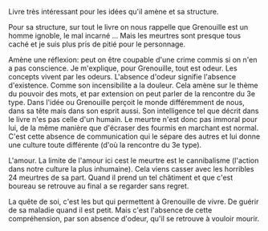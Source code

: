 Livre très intéressant pour les idées qu'il amène et sa structure. 

Pour sa structure, sur tout le livre on nous rappelle que Grenouille est un homme ignoble, le mal incarné ... Mais les meurtres sont presque tous caché et je suis plus pris de pitié pour le personnage. 


Amène une réflexion: peut on être coupable d'une crime commis si on n'en a pas conscience. 
Je m'explique, pour Grenouille, tout est odeur. Les concepts vivent par les odeurs. 
L'absence d'odeur signifie l'absence d'existence. Comme son incensibilite a la douleur. 
Cela amène sur le thème du pouvoir des mots, et par extension on peut parler de la rencontre du 3e type. Dans l'idée ou Grenouille perçoit le monde différemment de nous, dans sa tête mais dans son esprit aussi. Son intelligence tel que décrit dans le livre n'es pas celle d'un humain. Le meurtre n'est donc pas immoral pour lui, de la même manière que d'écraser des fourmis en marchant est normal. C'est cette absence de communication qui le sépare des autres et lui donne une culture toute différente (d'où la rencontre du 3e type). 


L'amour. La limite de l'amour ici cest le meurtre est le cannibalisme (l'action dans notre culture la plus inhumaine). 
Cela viens casser avec les horribles 24 meurtres de sa part. Quand il prend un tel châtiment et que c'est boureau se retrouve au final a se regarder sans regret. 


La quête de soi, c'est les but qui permettent à Grenouille de vivre. De guérir de sa maladie quand il est petit. Mais c'est l'absence de cette compréhension, par son absence d'odeur, qu'il se retrouve à vouloir mourir.


